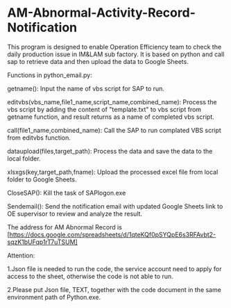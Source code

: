 # AM-Abnormal-Activity-Record-Notification
This program is designed to enable Operation Efficiency team to check the daily production issue in IM&LAM sub factory. It is based on python and call sap to retrieve data and then upload the data to Google Sheets.

Functions in python_email.py:

getname(): Input the name of vbs script for SAP to run.

editvbs(vbs_name,file1_name,script_name,combined_name): Process the vbs script by adding the content of "template.txt" to vbs script from getname function, and result returns as a name of completed vbs script.

call(file1_name,combined_name): Call the SAP to run complated VBS script from editvbs function.

dataupload(files,target_path): Process the data and save the data to the local folder.

xlsxgs(key,target_path,fname): Upload the processed excel file from local folder to Google Sheets.

CloseSAP(): Kill the task of SAPlogon.exe

Sendemail(): Send the notification email with updated Google Sheets link to OE supervisor to review and analyze the result.


The address for AM Abnormal Record is [https://docs.google.com/spreadsheets/d/1qteKQf0pSYQpE6s3RFAvbt2-sqzK1bUFqp1rT7uTSUM]

Attention:

1.Json file is needed to run the code, the service account need to apply for access to the sheet, otherwise the code is not able to run.

2.Please put Json file, TEXT, together with the code document in the same environment path of Python.exe.


